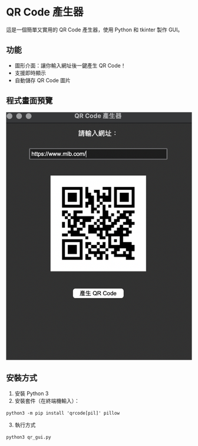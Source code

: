 # QR Code 產生器

這是一個簡單又實用的 QR Code 產生器，使用 Python 和 tkinter 製作 GUI。

## 功能
- 圖形介面：讓你輸入網址後一鍵產生 QR Code！
- 支援即時顯示
- 自動儲存 QR Code 圖片

## 程式畫面預覽

![畫面示意圖](screenshot.png)

## 安裝方式

1. 安裝 Python 3
2. 安裝套件（在終端機輸入）：

`python3 -m pip install 'qrcode[pil]' pillow`

3. 執行方式

`python3 qr_gui.py`

